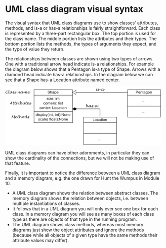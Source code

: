 # UML class diagram visual syntax

The visual syntax that UML class diagrams use to show classes'
attributes, methods, and is-a or has-a relationships is fairly
straightforward. Each class is represented by a three-part rectangular
box. The top portion is used for the class name. The middle portion
lists the attributes and their types. The bottom portion lists the
methods, the types of arguments they expect, and the type of value they
return.

The relationships between classes are shown using two types of arrows.
One with a traditional arrow head indicate is-a relationships. For
example the diagram below shows that a Pentagon is-a type of Shape.
Arrows with a diamond head indicate has-a relationships. In the diagram
below we can see that a Shape has-a Location attribute named center.

![.](04_UMLSyntax.png)

UML class diagrams can have other adornments, in particular they can
show the cardinality of the connections, but we will not be making use
of that feature.

Finally, it is important to notice the difference between a UML class
diagram and a memory diagram, e.g. the one drawn for Hunt the Wumpus in
Module 10.

-   A UML class diagram shows the relation between abstract classes. The
    memory diagram shows the relation between objects, i.e. between
    multiple instantiations of classes.
-   It follows that in a UML diagram you will only ever see one box for
    each class. In a memory diagram you will see as many boxes of each
    class type as there are objects of that type in the running program.
-   The UML diagram shows class methods, whereas most memory diagrams
    just show the object attributes and ignore the methods (because
    while all objects of a given type have the same methods their
    attribute values may differ).
